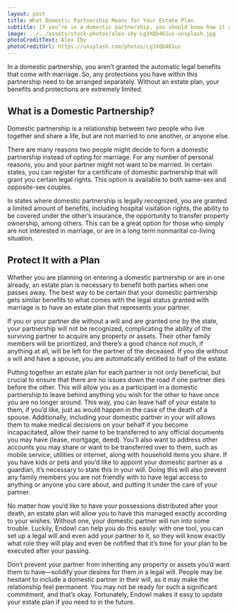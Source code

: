 ```yaml
---
layout: post
title: What Domestic Partnership Means for Your Estate Plan
subtitle: If you’re in a domestic partnership, you should know how it affects your will.
image: ../../assets/stock-photos/alex-iby-Lg3XQb461us-unsplash.jpg
photoCreditText: Alex Iby
photoCreditUrl: https://unsplash.com/photos/Lg3XQb461us
---
```

In a domestic partnership, you aren’t granted the automatic legal benefits that come with marriage. So, any protections you have within this partnership need to be arranged separately. Without an estate plan, your benefits and protections are extremely limited. 

## What is a Domestic Partnership?
Domestic partnership is a relationship between two people who live together and share a life, but are not married to one another, or anyone else. 

There are many reasons two people might decide to form a domestic partnership instead of opting for marriage. For any number of personal reasons, you and your partner might not want to be married. In certain states, you can register for a certificate of domestic partnership that will grant you certain legal rights. This option is available to both same-sex and opposite-sex couples. 

In states where domestic partnership is legally recognized, you are granted a limited amount of benefits, including hospital visitation rights, the ability to be covered under the other’s insurance, the opportunity to transfer property ownership, among others. This can be a great option for those who simply are not interested in marriage, or are in a long term nonmarital co-living situation. 

## Protect It with a Plan
Whether you are planning on entering a domestic partnership or are in one already, an estate plan is necessary to benefit both parties when one passes away. The best way to be certain that your domestic partnership gets similar benefits to what comes with the legal status granted with marriage is to have an estate plan that represents your partner. 

If you or your partner die without a will and are granted one by the state, your partnership will not be recognized, complicating the ability of the surviving partner to acquire any property or assets. Their other family members will be prioritized, and there’s a good chance not much, if anything at all, will be left for the partner of the deceased. If you die without a will and have a spouse, you are automatically entitled to half of the estate. 

Putting together an estate plan for each partner is not only beneficial, but crucial to ensure that there are no issues down the road if one partner dies before the other. This will allow you as a participant in a domestic partnership to leave behind anything you wish for the other to have once you are no longer around. This way, you can leave half of your estate to them, if you’d like, just as would happen in the case of the death of a spouse. Additionally, including your domestic partner in your will allows them to make medical decisions on your behalf if you become incapacitated, allow their name to be transferred to any official documents you may have (lease, mortgage, deed). You’ll also want to address other accounts you may share or want to be transferred over to them, such as mobile service, utilities or internet, along with household items you share. If you have kids or pets and you’d like to appoint your domestic partner as a guardian, it’s necessary to state this in your will. Doing this will also prevent any family members you are not friendly with to have legal access to anything or anyone you care about, and putting it under the care of your partner.

No matter how you’d like to have your possessions distributed after your death, an estate plan will allow you to have this managed exactly according to your wishes. Without one, your domestic partner will run into some trouble. Luckily, Endowl can help you do this easily: with one tool, you can set up a legal will and even add your partner to it, so they will know exactly what role they will play and even be notified that it’s time for your plan to be executed after your passing. 

Don’t prevent your partner from inheriting any property or assets you’d want them to have—solidify your desires for them in a legal will. People may be hesitant to include a domestic partner in their will, as it may make the relationship feel permanent. You may not be ready for such a significant commitment, and that’s okay. Fortunately, Endowl makes it easy to update your estate plan if you need to in the future. 
